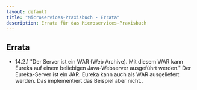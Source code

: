 ```yaml
---
layout: default
title: "Microservices-Praxisbuch - Errata"
description: Errata für das Microservices-Praxisbuch
---
```


Errata
---

* 14.2.1 "Der Server ist ein WAR (Web Archive). Mit diesem WAR kann
  Eureka auf einem beliebigen Java-Webserver ausgeführt werden." Der
  Eureka-Server ist ein JAR. Eureka kann auch als WAR ausgeliefert
  werden. Das implementiert das Beispiel aber nicht..
